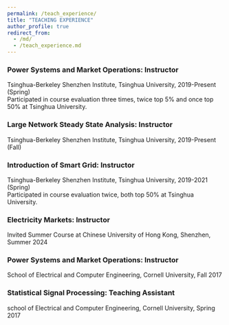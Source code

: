 ```yaml
---
permalink: /teach_experience/
title: "TEACHING EXPERIENCE"
author_profile: true
redirect_from: 
  - /md/
  - /teach_experience.md
---
```


### Power Systems and Market Operations: Instructor
Tsinghua-Berkeley Shenzhen Institute, Tsinghua University, 2019-Present (Spring)  
Participated in course evaluation three times, twice top 5% and once top 50% at Tsinghua University.

### Large Network Steady State Analysis: Instructor 
Tsinghua-Berkeley Shenzhen Institute, Tsinghua University, 2019-Present (Fall)

### Introduction of Smart Grid: Instructor 
Tsinghua-Berkeley Shenzhen Institute, Tsinghua University, 2019-2021 (Spring)  
Participated in course evaluation twice, both top 50% at Tsinghua University.

### Electricity Markets: Instructor 
Invited Summer Course at Chinese University of Hong Kong, Shenzhen, Summer 2024

### Power Systems and Market Operations: Instructor 
School of Electrical and Computer Engineering, Cornell University, Fall 2017

### Statistical Signal Processing: Teaching Assistant 
school of Electrical and Computer Engineering, Cornell University, Spring 2017
